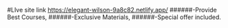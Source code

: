 #LIve site link https://elegant-wilson-9a8c82.netlify.app/
######-Provide Best Courses, 
######-Exclusive Materials,
######-Special offer included.